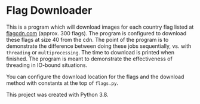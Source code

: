 # Flag Downloader

This is a program which will download images for each country
flag listed at [flagcdn.com](https://www.flagcdn.com) (approx.
300 flags). The program is configured to download these flags
at size 40 from the cdn. The point of the program is to
demonstrate the difference between doing these jobs
sequentially, vs. with `threading` or `multiprocessing`. The
time to download is printed when finished. The program is
meant to demonstrate the effectiveness of threading in
IO-bound situations.

You can configure the download location for the flags and the
download method with constants at the top of `flags.py`.

This project was created with Python 3.8.
